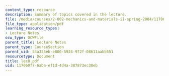 ```yaml
---
content_type: resource
description: Summary of topics covered in the lecture.
file: /media/courses/2-002-mechanics-and-materials-ii-spring-2004/117060f76abaef1d4d4a387873ec38eb_lec8.pdf
file_type: application/pdf
learning_resource_types:
- Lecture Notes
ocw_type: OCWFile
parent_title: Lecture Notes
parent_type: CourseSection
parent_uid: 54a325eb-e800-5924-972f-08611aabb551
resourcetype: Document
title: lec8.pdf
uid: 117060f7-6aba-ef1d-4d4a-387873ec38eb
---
```

